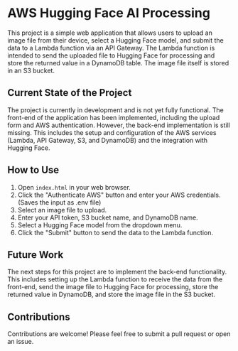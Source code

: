 # AWS Hugging Face AI Processing

This project is a simple web application that allows users to upload an image file from their device, select a Hugging Face model, and submit the data to a Lambda function via an API Gateway. The Lambda function is intended to send the uploaded file to Hugging Face for processing and store the returned value in a DynamoDB table. The image file itself is stored in an S3 bucket.

## Current State of the Project

The project is currently in development and is not yet fully functional. The front-end of the application has been implemented, including the upload form and AWS authentication. However, the back-end implementation is still missing. This includes the setup and configuration of the AWS services (Lambda, API Gateway, S3, and DynamoDB) and the integration with Hugging Face.

## How to Use

1. Open `index.html` in your web browser.
2. Click the "Authenticate AWS" button and enter your AWS credentials. (Saves the input as .env file)
3. Select an image file to upload.
4. Enter your API token, S3 bucket name, and DynamoDB name.
5. Select a Hugging Face model from the dropdown menu.
6. Click the "Submit" button to send the data to the Lambda function.

## Future Work

The next steps for this project are to implement the back-end functionality. This includes setting up the Lambda function to receive the data from the front-end, send the image file to Hugging Face for processing, store the returned value in DynamoDB, and store the image file in the S3 bucket.

## Contributions

Contributions are welcome! Please feel free to submit a pull request or open an issue.